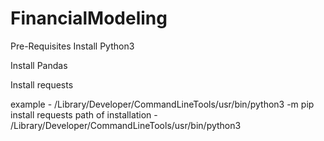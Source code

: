 # FinancialModeling

Pre-Requisites
Install Python3
<Link and steps>

Install Pandas


 Install requests
 
 example - /Library/Developer/CommandLineTools/usr/bin/python3 -m pip install requests
 path of installation - /Library/Developer/CommandLineTools/usr/bin/python3